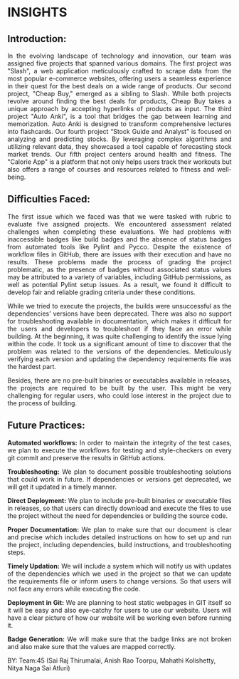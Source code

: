 # INSIGHTS 

## Introduction: 
<p align="justify"> In the evolving landscape of technology and innovation, our team was assigned five projects that spanned various domains. The first project was "Slash", a web application meticulously crafted to scrape data from the most popular e-commerce websites, offering users a seamless experience in their quest for the best deals on a wide range of products. Our second project, "Cheap Buy," emerged as a sibling to Slash. While both projects revolve around finding the best deals for products, Cheap Buy takes a unique approach by accepting hyperlinks of products as input. The third project "Auto Anki", is a tool that bridges the gap between learning and memorization. Auto Anki is designed to transform comprehensive lectures into flashcards. Our fourth project “Stock Guide and Analyst” is focused on analyzing and predicting stocks. By leveraging complex algorithms and utilizing relevant data, they showcased a tool capable of forecasting stock market trends. Our fifth project centers around health and fitness. The "Calorie App" is a platform that not only helps users track their workouts but also offers a range of courses and resources related to fitness and well-being.  </p>

## Difficulties Faced:  

<p align="justify">The first issue which we faced was that we were tasked with rubric to evaluate five assigned projects. We encountered assessment related challenges when completing these evaluations. We had problems with inaccessible badges like build badges and the absence of status badges from automated tools like Pylint and Pycco. Despite the existence of workflow files in GitHub, there are issues with their execution and have no results. These problems made the process of grading the project problematic, as the presence of badges without associated status values may be attributed to a variety of variables, including GitHub permissions, as well as potential Pylint setup issues. As a result, we found it difficult to develop fair and reliable grading criteria under these conditions.  </p>

<p align="justify">While we tried to execute the projects, the builds were unsuccessful as the dependencies’ versions have been deprecated. There was also no support for troubleshooting available in documentation, which makes it difficult for the users and developers to troubleshoot if they face an error while building. At the beginning, it was quite challenging to identify the issue lying within the code. It took us a significant amount of time to discover that the problem was related to the versions of the dependencies. Meticulously verifying each version and updating the dependency requirements file was the hardest part.  </p>

<p align="justify">Besides, there are no pre-built binaries or executables available in releases, the projects are required to be built by the user. This might be very challenging for regular users, who could lose interest in the project due to the process of building.</p>

## Future Practices: 

<p align="justify"><b>Automated workflows:</b> In order to maintain the integrity of the test cases, we plan to execute the workflows for testing and style-checkers on every git commit and preserve the results in GitHub actions.</p>

<p align="justify"><b>Troubleshooting:</b> We plan to document possible troubleshooting solutions that could work in future. If dependencies or versions get deprecated, we will get it updated in a timely manner.</p>

<p align="justify"><b>Direct Deployment:</b> We plan to include pre-built binaries or executable files in releases, so that users can directly download and execute the files to use the project without the need for dependencies or building the source code. </p>

<p align="justify"><b>Proper Documentation:</b> We plan to make sure that our document is clear and precise which includes detailed instructions on how to set up and run the project, including dependencies, build instructions, and troubleshooting steps. </p>

<p align="justify"><b>Timely Updation:</b> We will include a system which will notify us with updates of the dependencies which we used in the project so that we can update the requirements file or inform users to change versions. So that users will not face any errors while executing the code. </p>


<p align="justify"><b>Deployment in Git:</b> We are planning to host static webpages in GIT itself so it will be easy and also eye-catchy for users to use our website. Users will have a clear picture of how our website will be working even before running it.</p>

<p align="justify"><b>Badge Generation:</b> We will make sure that the badge links are not broken and also make sure that the values are mapped correctly. </p>



BY: Team:45 (Sai Raj Thirumalai, Anish Rao Toorpu, Mahathi Kolishetty, Nitya Naga Sai Atluri) 

 

 
